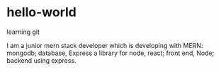 # hello-world
learning git

I am a junior mern stack developer which is developing with 
MERN:
mongodb; database, 
Express a library for node, 
react; front end, 
Node; backend using express.
